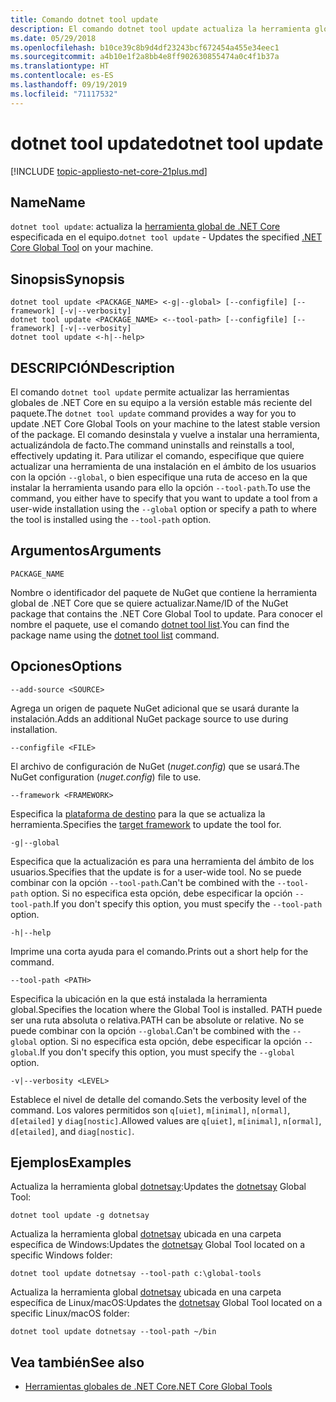```yaml
---
title: Comando dotnet tool update
description: El comando dotnet tool update actualiza la herramienta global de .NET Core en su equipo.
ms.date: 05/29/2018
ms.openlocfilehash: b10ce39c8b9d4df23243bcf672454a455e34eec1
ms.sourcegitcommit: a4b10e1f2a8bb4e8ff902630855474a0c4f1b37a
ms.translationtype: HT
ms.contentlocale: es-ES
ms.lasthandoff: 09/19/2019
ms.locfileid: "71117532"
---
```

# <a name="dotnet-tool-update"></a><span data-ttu-id="19eba-103">dotnet tool update</span><span class="sxs-lookup"><span data-stu-id="19eba-103">dotnet tool update</span></span>

[!INCLUDE [topic-appliesto-net-core-21plus.md](../../../includes/topic-appliesto-net-core-21plus.md)]

## <a name="name"></a><span data-ttu-id="19eba-104">Name</span><span class="sxs-lookup"><span data-stu-id="19eba-104">Name</span></span>

<span data-ttu-id="19eba-105">`dotnet tool update`: actualiza la [herramienta global de .NET Core](global-tools.md) especificada en el equipo.</span><span class="sxs-lookup"><span data-stu-id="19eba-105">`dotnet tool update` - Updates the specified [.NET Core Global Tool](global-tools.md) on your machine.</span></span>

## <a name="synopsis"></a><span data-ttu-id="19eba-106">Sinopsis</span><span class="sxs-lookup"><span data-stu-id="19eba-106">Synopsis</span></span>

```dotnetcli
dotnet tool update <PACKAGE_NAME> <-g|--global> [--configfile] [--framework] [-v|--verbosity]
dotnet tool update <PACKAGE_NAME> <--tool-path> [--configfile] [--framework] [-v|--verbosity]
dotnet tool update <-h|--help>
```

## <a name="description"></a><span data-ttu-id="19eba-107">DESCRIPCIÓN</span><span class="sxs-lookup"><span data-stu-id="19eba-107">Description</span></span>

<span data-ttu-id="19eba-108">El comando `dotnet tool update` permite actualizar las herramientas globales de .NET Core en su equipo a la versión estable más reciente del paquete.</span><span class="sxs-lookup"><span data-stu-id="19eba-108">The `dotnet tool update` command provides a way for you to update .NET Core Global Tools on your machine to the latest stable version of the package.</span></span> <span data-ttu-id="19eba-109">El comando desinstala y vuelve a instalar una herramienta, actualizándola de facto.</span><span class="sxs-lookup"><span data-stu-id="19eba-109">The command uninstalls and reinstalls a tool, effectively updating it.</span></span> <span data-ttu-id="19eba-110">Para utilizar el comando, especifique que quiere actualizar una herramienta de una instalación en el ámbito de los usuarios con la opción `--global`, o bien especifique una ruta de acceso en la que instalar la herramienta usando para ello la opción `--tool-path`.</span><span class="sxs-lookup"><span data-stu-id="19eba-110">To use the command, you either have to specify that you want to update a tool from a user-wide installation using the `--global` option or specify a path to where the tool is installed using the `--tool-path` option.</span></span>

## <a name="arguments"></a><span data-ttu-id="19eba-111">Argumentos</span><span class="sxs-lookup"><span data-stu-id="19eba-111">Arguments</span></span>

`PACKAGE_NAME`

<span data-ttu-id="19eba-112">Nombre o identificador del paquete de NuGet que contiene la herramienta global de .NET Core que se quiere actualizar.</span><span class="sxs-lookup"><span data-stu-id="19eba-112">Name/ID of the NuGet package that contains the .NET Core Global Tool to update.</span></span> <span data-ttu-id="19eba-113">Para conocer el nombre el paquete, use el comando [dotnet tool list](dotnet-tool-list.md).</span><span class="sxs-lookup"><span data-stu-id="19eba-113">You can find the package name using the [dotnet tool list](dotnet-tool-list.md) command.</span></span>

## <a name="options"></a><span data-ttu-id="19eba-114">Opciones</span><span class="sxs-lookup"><span data-stu-id="19eba-114">Options</span></span>

`--add-source <SOURCE>`

<span data-ttu-id="19eba-115">Agrega un origen de paquete NuGet adicional que se usará durante la instalación.</span><span class="sxs-lookup"><span data-stu-id="19eba-115">Adds an additional NuGet package source to use during installation.</span></span>

`--configfile <FILE>`

<span data-ttu-id="19eba-116">El archivo de configuración de NuGet (*nuget.config*) que se usará.</span><span class="sxs-lookup"><span data-stu-id="19eba-116">The NuGet configuration (*nuget.config*) file to use.</span></span>

`--framework <FRAMEWORK>`

<span data-ttu-id="19eba-117">Especifica la [plataforma de destino](../../standard/frameworks.md) para la que se actualiza la herramienta.</span><span class="sxs-lookup"><span data-stu-id="19eba-117">Specifies the [target framework](../../standard/frameworks.md) to update the tool for.</span></span>

`-g|--global`

<span data-ttu-id="19eba-118">Especifica que la actualización es para una herramienta del ámbito de los usuarios.</span><span class="sxs-lookup"><span data-stu-id="19eba-118">Specifies that the update is for a user-wide tool.</span></span> <span data-ttu-id="19eba-119">No se puede combinar con la opción `--tool-path`.</span><span class="sxs-lookup"><span data-stu-id="19eba-119">Can't be combined with the `--tool-path` option.</span></span> <span data-ttu-id="19eba-120">Si no especifica esta opción, debe especificar la opción `--tool-path`.</span><span class="sxs-lookup"><span data-stu-id="19eba-120">If you don't specify this option, you must specify the `--tool-path` option.</span></span>

`-h|--help`

<span data-ttu-id="19eba-121">Imprime una corta ayuda para el comando.</span><span class="sxs-lookup"><span data-stu-id="19eba-121">Prints out a short help for the command.</span></span>

`--tool-path <PATH>`

<span data-ttu-id="19eba-122">Especifica la ubicación en la que está instalada la herramienta global.</span><span class="sxs-lookup"><span data-stu-id="19eba-122">Specifies the location where the Global Tool is installed.</span></span> <span data-ttu-id="19eba-123">PATH puede ser una ruta absoluta o relativa.</span><span class="sxs-lookup"><span data-stu-id="19eba-123">PATH can be absolute or relative.</span></span> <span data-ttu-id="19eba-124">No se puede combinar con la opción `--global`.</span><span class="sxs-lookup"><span data-stu-id="19eba-124">Can't be combined with the `--global` option.</span></span> <span data-ttu-id="19eba-125">Si no especifica esta opción, debe especificar la opción `--global`.</span><span class="sxs-lookup"><span data-stu-id="19eba-125">If you don't specify this option, you must specify the `--global` option.</span></span>

`-v|--verbosity <LEVEL>`

<span data-ttu-id="19eba-126">Establece el nivel de detalle del comando.</span><span class="sxs-lookup"><span data-stu-id="19eba-126">Sets the verbosity level of the command.</span></span> <span data-ttu-id="19eba-127">Los valores permitidos son `q[uiet]`, `m[inimal]`, `n[ormal]`, `d[etailed]` y `diag[nostic]`.</span><span class="sxs-lookup"><span data-stu-id="19eba-127">Allowed values are `q[uiet]`, `m[inimal]`, `n[ormal]`, `d[etailed]`, and `diag[nostic]`.</span></span>

## <a name="examples"></a><span data-ttu-id="19eba-128">Ejemplos</span><span class="sxs-lookup"><span data-stu-id="19eba-128">Examples</span></span>

<span data-ttu-id="19eba-129">Actualiza la herramienta global [dotnetsay](https://www.nuget.org/packages/dotnetsay/):</span><span class="sxs-lookup"><span data-stu-id="19eba-129">Updates the [dotnetsay](https://www.nuget.org/packages/dotnetsay/) Global Tool:</span></span>

`dotnet tool update -g dotnetsay`

<span data-ttu-id="19eba-130">Actualiza la herramienta global [dotnetsay](https://www.nuget.org/packages/dotnetsay/) ubicada en una carpeta específica de Windows:</span><span class="sxs-lookup"><span data-stu-id="19eba-130">Updates the [dotnetsay](https://www.nuget.org/packages/dotnetsay/) Global Tool located on a specific Windows folder:</span></span>

`dotnet tool update dotnetsay --tool-path c:\global-tools`

<span data-ttu-id="19eba-131">Actualiza la herramienta global [dotnetsay](https://www.nuget.org/packages/dotnetsay/) ubicada en una carpeta específica de Linux/macOS:</span><span class="sxs-lookup"><span data-stu-id="19eba-131">Updates the [dotnetsay](https://www.nuget.org/packages/dotnetsay/) Global Tool located on a specific Linux/macOS folder:</span></span>

`dotnet tool update dotnetsay --tool-path ~/bin`

## <a name="see-also"></a><span data-ttu-id="19eba-132">Vea también</span><span class="sxs-lookup"><span data-stu-id="19eba-132">See also</span></span>

- [<span data-ttu-id="19eba-133">Herramientas globales de .NET Core</span><span class="sxs-lookup"><span data-stu-id="19eba-133">.NET Core Global Tools</span></span>](global-tools.md)
